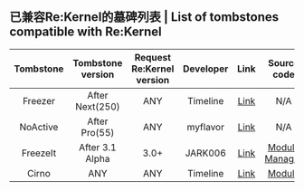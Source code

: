 ## 已兼容Re:Kernel的墓碑列表 | List of tombstones compatible with Re:Kernel
| Tombstone | Tombstone version | Request Re:Kernel version | Developer | Link | Source code |
| :-: | :-: | :-: | :-: | :-: | :-: |
| Freezer | After Next(250) | ANY | Timeline | [Link](https://docs.sakion.top) | N/A |
| NoActive | After Pro(55) | ANY | myflavor | [Link](https://app.myflv.cn) | N/A |
| FreezeIt | After 3.1 Alpha | 3.0+ | JARK006 | [Link](https://jark006.gitee.io/i/freezeit/) | [Module](https://github.com/jark006/freezeitVS) [Manager](https://github.com/jark006/freezeitapp) |
| Cirno | ANY | ANY | Timeline | [Link](https://github.com/Nep-Timeline/Cirno) | [Module](https://github.com/Nep-Timeline/Cirno) |
